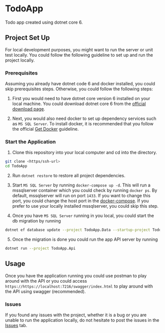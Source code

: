 # TodoApp

Todo app created using dotnet core 6.

## Project Set Up

For local development purposes, you might want to run the server or unit test locally. You could follow the following guideline to set up and run the project locally.

### Prerequisites

Assuming you already have dotnet code 6 and docker installed, you could skip prerequisites steps. Otherwise, you could follow the following steps:

1. First you would need to have dotnet core version 6 installed on your local machine. You could download dotnet core 6 from the [official download page](https://dotnet.microsoft.com/en-us/download).

2. Next, you would also need docker to set up dependency services such as `MS SQL Server`. To install docker, it is recommended that you follow the official [Get Docker](https://docs.docker.com/get-docker/) guideline.

### Start the Application

1. Clone this repository into your local computer and cd into the directory.

```sh
git clone <https/ssh-url>
cd TodoApp
```

2. Run `dotnet restore` to restore all project dependencies.

3. Start `MS SQL Server` by running `docker-compose up -d`. This will run a mssqlserver container which you could check by running `docker ps`. By default, mssqlserver will run on port `1433`. If you want to change this port, you could change the host port in the [docker-compose](https://github.com/abiwinanda/todo-dotnet-core-6/blob/master/docker-compose.yaml#L9). If you prefer to use your locally installed mssqlserver, you could skip this step.

4. Once you have `MS SQL Server` running in you local, you could start the db migration by running

```sh
dotnet ef database update --project TodoApp.Data --startup-project TodoApp.Api
```

5. Once the migration is done you could run the app API server by running

```sh
dotnet run --project TodoApp.Api
```

## Usage

Once you have the application running you could use postman to play around with the API or you could access `https://https://localhost:7216/swagger/index.html` to play around with the API using swagger (recommended).

### Issues

If you found any issues with the project, whether it is a bug or you are unable to run the application locally, do not hesitate to post the issues in the [Issues](https://github.com/abiwinanda/todo-dotnet-core-6/issues) tab.

